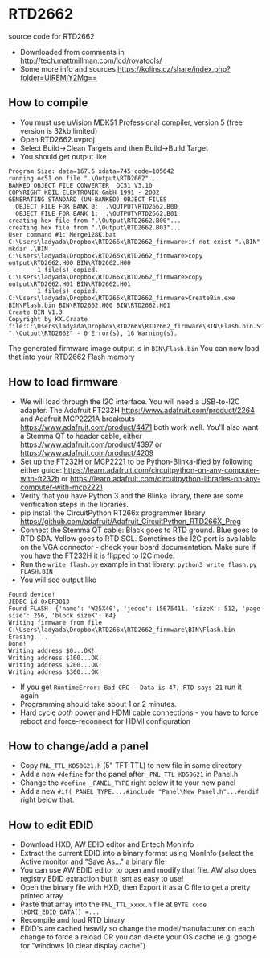 # RTD2662
source code for RTD2662
* Downloaded from comments in http://tech.mattmillman.com/lcd/rovatools/
* Some more info and sources https://kolins.cz/share/index.php?folder=UlREMjY2Mg==

## How to compile
  * You must use uVision MDK51 Professional compiler, version 5 (free version is 32kb limited)
  * Open RTD2662.uvproj
  * Select Build->Clean Targets and then Build->Build Target
  * You should get output like
```
Program Size: data=167.6 xdata=745 code=105642
running oc51 on file ".\Output\RTD2662"...
BANKED OBJECT FILE CONVERTER  OC51 V3.10
COPYRIGHT KEIL ELEKTRONIK GmbH 1991 - 2002
GENERATING STANDARD (UN-BANKED) OBJECT FILES
  OBJECT FILE FOR BANK 0:  .\OUTPUT\RTD2662.B00
  OBJECT FILE FOR BANK 1:  .\OUTPUT\RTD2662.B01
creating hex file from ".\Output\RTD2662.B00"...
creating hex file from ".\Output\RTD2662.B01"...
User command #1: Merge128K.bat
C:\Users\ladyada\Dropbox\RTD266x\RTD2662_firmware>if not exist ".\BIN" mkdir .\BIN 
C:\Users\ladyada\Dropbox\RTD266x\RTD2662_firmware>copy output\RTD2662.H00 BIN\RTD2662.H00 
        1 file(s) copied.
C:\Users\ladyada\Dropbox\RTD266x\RTD2662_firmware>copy output\RTD2662.H01 BIN\RTD2662.H01 
        1 file(s) copied.
C:\Users\ladyada\Dropbox\RTD266x\RTD2662_firmware>CreateBin.exe BIN\Flash.bin BIN\RTD2662.H00 BIN\RTD2662.H01 
Create BIN V1.3
Copyright by KX.Craate file:C:\Users\ladyada\Dropbox\RTD266x\RTD2662_firmware\BIN\Flash.bin.Size:1e041
".\Output\RTD2662" - 0 Error(s), 16 Warning(s).
```
The generated firmware image output is in `BIN\Flash.bin` You can now load that into your RTD2662 Flash memory

## How to load firmware
  * We will load through the I2C interface. You will need a USB-to-I2C adapter. The Adafruit FT232H <https://www.adafruit.com/product/2264> and Adafruit MCP2221A breakouts <https://www.adafruit.com/product/4471> both work well. You'll also want a Stemma QT to header cable, either <https://www.adafruit.com/product/4397> or <https://www.adafruit.com/product/4209>
  * Set up the FT232H or MCP2221 to be Python-Blinka-ified by following either guide: <https://learn.adafruit.com/circuitpython-on-any-computer-with-ft232h> or <https://learn.adafruit.com/circuitpython-libraries-on-any-computer-with-mcp2221>
  * Verify that you have Python 3 and the Blinka library, there are some verification steps in the libraries.
  * pip install the CircuitPython RT266x programmer library <https://github.com/adafruit/Adafruit_CircuitPython_RTD266X_Prog>
  * Connect the Stemma QT cable: Black goes to RTD ground. Blue goes to RTD SDA. Yellow goes to RTD SCL. Sometimes the I2C port is available on the VGA connector - check your board documentation. Make sure if you have the FT232H it is flipped to I2C mode.
  * Run the `write_flash.py` example in that library: `python3 write_flash.py FLASH.BIN`
  * You will see output like
```
Found device!
JEDEC id 0xEF3013
Found FLASH  {'name': 'W25X40', 'jedec': 15675411, 'sizeK': 512, 'page size': 256, 'block sizeK': 64}
Writing firmware from file C:\Users\ladyada\Dropbox\RTD266x\RTD2662_firmware\BIN\Flash.bin
Erasing....
Done!
Writing address $0...OK!
Writing address $100...OK!
Writing address $200...OK!
Writing address $300...OK!
```
  * If you get `RuntimeError: Bad CRC - Data is 47, RTD says 21` run it again
  * Programming should take about 1 or 2 minutes.
  * Hard cycle *both* power and HDMI cable connections - you have to force reboot and force-reconnect for HDMI configuration

## How to change/add a panel
  * Copy `PNL_TTL_KD50G21.h` (5" TFT TTL) to new file in same directory
  * Add a new `#define` for the panel after `_PNL_TTL_KD50G21` in Panel.h
  * Change the `#define _PANEL_TYPE` right below it to your new panel
  * Add a new `#if(_PANEL_TYPE....#include "Panel\New_Panel.h"...#endif` right below that.

## How to edit EDID
  * Download HXD, AW EDID editor and Entech MonInfo
  * Extract the current EDID into a binary format using MonInfo (select the Active monitor and "Save As..." a binary file
  * You can use AW EDID editor to open and modify that file. AW also does registry EDID extraction but it isnt as easy to use!
  * Open the binary file with HXD, then Export it as a C file to get a pretty printed array
  * Paste that array into the `PNL_TTL_xxxx.h` file at `BYTE code tHDMI_EDID_DATA[] =...`
  * Recompile and load RTD binary
  * EDID's are cached heavily so change the model/manufacturer on each change to force a reload OR you can delete your OS cache (e.g. google for "windows 10 clear display cache")